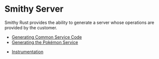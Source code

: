# Smithy Server

Smithy Rust provides the ability to generate a server whose operations are provided by the customer.

- [Generating Common Service Code](./code_generation.md)
- [Generating the Pokémon Service](./pokemon_service.md)
<!-- - [Middleware](./middleware.md) -->
- [Instrumentation](./instrumentation.md)
<!-- - [The Anatomy of a Service](./anatomy.md) -->
<!-- - [Accessing Un-modelled Data]>
